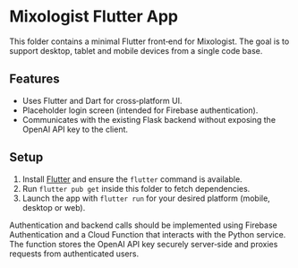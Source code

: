 # Mixologist Flutter App

This folder contains a minimal Flutter front‐end for Mixologist. The goal is to support desktop, tablet and mobile devices from a single code base.

## Features

- Uses Flutter and Dart for cross‑platform UI.
- Placeholder login screen (intended for Firebase authentication).
- Communicates with the existing Flask backend without exposing the OpenAI API key to the client.

## Setup

1. Install [Flutter](https://docs.flutter.dev/get-started/install) and ensure the `flutter` command is available.
2. Run `flutter pub get` inside this folder to fetch dependencies.
3. Launch the app with `flutter run` for your desired platform (mobile, desktop or web).

Authentication and backend calls should be implemented using Firebase Authentication and a Cloud Function that interacts with the Python service. The function stores the OpenAI API key securely server‑side and proxies requests from authenticated users.
